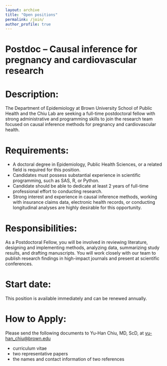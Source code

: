 ```yaml
---
layout: archive
title: "Open positions"
permalink: /join/
author_profile: true
--- 
```


Postdoc – Causal inference for pregnancy and cardiovascular research
======

Description: 
======
The Department of Epidemiology at Brown University School of Public Health and the Chiu Lab are seeking a full-time postdoctoral fellow with strong administrative and programming skills to join the research team focused on causal inference methods for pregnancy and cardiovascular health. 

Requirements: 
======
*	A doctoral degree in Epidemiology, Public Health Sciences, or a related field is required for this position.
*	Candidates must possess substantial experience in scientific programming, such as SAS, R, or Python. 
*	Candidate should be able to dedicate at least 2 years of full-time professional effort to conducting research.
*	Strong interest and experience in causal inference methods, working with insurance claims data, electronic health records, or conducting longitudinal analyses are highly desirable for this opportunity.


Responsibilities:
======
As a Postdoctoral Fellow, you will be involved in reviewing literature, designing and implementing methods, analyzing data, summarizing study results, and drafting manuscripts. You will work closely with our team to publish research findings in high-impact journals and present at scientific conferences.

Start date: 
======
This position is available immediately and can be renewed annually.

How to Apply: 
======
Please send the following documents to Yu-Han Chiu, MD, ScD, at yu-han_chiu@brown.edu
*	curriculum vitae
*	two representative papers
*	the names and contact information of two references 




  

